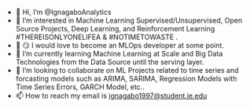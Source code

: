 - 👋 Hi, I’m @IgnagaboAnalytics
- 👀 I’m interested in Machine Learning Supervised/Unsupervised, Open Source Projects, Deep Learning, and Reinforcement Learning #THEREISONLYONELIFEA & #NOTIMETOWASTE . 
- 👀 😏 I would love to become an MLOps developer at some point. 
- 🌱 I’m currently learning Machine Learning at Scale and Big Data Technologies from the Data Source until the serving layer. 
- 💞️ I’m looking to collaborate on ML Projects related to time series and forcasting models such as ARIMA, SARIMA, Regression Models with Time Series Errors, GARCH Model, etc.. 
- 📫 How to reach my email is ignagabo1997@student.ie.edu 


<!---
IgnagaboAnalytics/IgnagaboAnalytics is a ✨ special ✨ repository because its `README.md` (this file) appears on your GitHub profile.
You can click the Preview link to take a look at your changes.
--->
